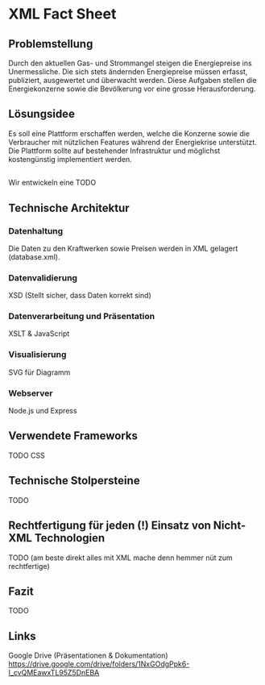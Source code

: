 # XML Fact Sheet

## Problemstellung
Durch den aktuellen Gas- und Strommangel steigen die Energiepreise ins Unermessliche. Die sich stets ändernden Energiepreise müssen erfasst, publiziert, ausgewertet und überwacht werden. Diese Aufgaben stellen die Energiekonzerne sowie die Bevölkerung vor eine grosse Herausforderung.

## Lösungsidee
Es soll eine Plattform erschaffen werden, welche die Konzerne sowie die Verbraucher mit nützlichen Features während der Energiekrise unterstützt. Die Plattform sollte auf bestehender Infrastruktur und möglichst kostengünstig implementiert werden.

## 
Wir entwickeln eine 
TODO

## Technische Architektur
### Datenhaltung
Die Daten zu den Kraftwerken sowie Preisen werden in XML gelagert (database.xml).

### Datenvalidierung
XSD (Stellt sicher, dass Daten korrekt sind)

### Datenverarbeitung und Präsentation
XSLT & JavaScript

### Visualisierung
SVG für Diagramm

### Webserver
Node.js und Express

## Verwendete Frameworks
TODO
CSS

## Technische Stolpersteine
TODO

## Rechtfertigung für jeden (!) Einsatz von Nicht-XML Technologien
TODO (am beste direkt alles mit XML mache denn hemmer nüt zum rechtfertige)

## Fazit
TODO

## Links
Google Drive (Präsentationen & Dokumentation) https://drive.google.com/drive/folders/1NxGOdgPpk6-I_cvQMEawxTL95Z5DnEBA
